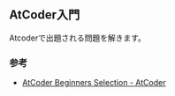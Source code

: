 ## AtCoder入門

Atcoderで出題される問題を解きます。

### 参考

- [AtCoder Beginners Selection - AtCoder](https://atcoder.jp/contests/abs)